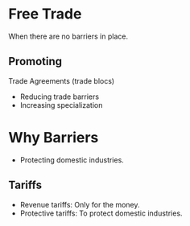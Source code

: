 # Free Trade
When there are no barriers in place.
## Promoting
Trade Agreements (trade blocs)
- Reducing trade barriers
- Increasing specialization 
# Why Barriers
- Protecting domestic industries.
## Tariffs
- Revenue tariffs: Only for the money.
- Protective tariffs: To protect domestic industries.
